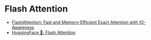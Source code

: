 # Flash Attention

- [FlashAttention: Fast and Memory-Efficient Exact Attention with IO-Awareness](https://arxiv.org/abs/2205.14135)
- [HuggingFace 🤗: Flash Attention](https://huggingface.co/docs/text-generation-inference/en/conceptual/flash_attention)

